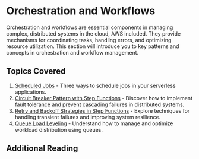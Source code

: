 # Orchestration and Workflows

Orchestration and workflows are essential components in managing complex, distributed systems in the cloud, AWS included.
They provide mechanisms for coordinating tasks, handling errors, and optimizing resource utilization.
This section will introduce you to key patterns and concepts in orchestration and workflow management.

## Topics Covered

1. [Scheduled Jobs](./scheduled-jobs.md) - Three ways to schedule jobs in your serverless applications.
2. [Circuit Breaker Pattern with Step Functions](./circuit-breaker.md) - Discover how to implement fault tolerance and prevent cascading failures in distributed systems.
3. [Retry and Backoff Strategies in Step Functions](./retry-and-backoff.md) - Explore techniques for handling transient failures and improving system resilience.
4. [Queue Load Leveling](./queue-load-leveling.md) - Understand how to manage and optimize workload distribution using queues.

## Additional Reading

